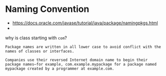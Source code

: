 # Naming Convention 

- https://docs.oracle.com/javase/tutorial/java/package/namingpkgs.html
- 

why is class starting with `com`? 

```
Package names are written in all lower case to avoid conflict with the names of classes or interfaces.

Companies use their reversed Internet domain name to begin their package names—for example, com.example.mypackage for a package named mypackage created by a programmer at example.com.
```
